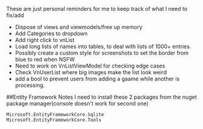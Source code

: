 These are just personal reminders for me to keep track of what I need to fix/add

- Dispose of views and viewmodels/free up memory
- Add Categories to dropdown
- Add right click to vnList
- Load long lists of names into tables, to deal with lists of 1000+ entries.
- Possibly create a custom style for screenshots to set the border from blue to red when NSFW
- Need to work on VnListViewModel for checking edge cases
- Check VnUserList where big images make the list look weird
- add a bool to prevent users from adding a gaame while another is processing.



##Entity Framework Notes
I need to install these 2 packages from the nuget package manager(console doesn't work for second one)
```
Microsoft.EntityFrameworkCore.Sqlite
Microsoft.EntityFrameworkCore.Tools
```
